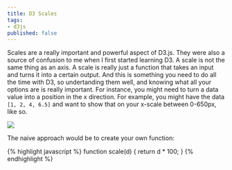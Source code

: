 ```yaml
---
title: D3 Scales
tags:
- d3js
published: false
---
```


Scales are a really important and powerful aspect of D3.js. They were also a source of confusion to me when I first started learning D3. A scale is not the same thing as an axis. A scale is really just a function that takes an input and turns it into a certain output. And this is something you need to do all the time with D3, so undertanding them well, and knowing what all your options are is really important. For instance, you might need to turn a data value into a position in the x direction. For example, you might have the data `[1, 2, 4, 6.5]` and want to show that on your x-scale between 0-650px, like so.

![]({{site.baseurl}}/assets/uploads/2015/06/scaleDataToX.jpg)

The naive approach would be to create your own function:

{% highlight javascript %}
function scale(d) {
  return d * 100;
}
{% endhighlight %}
